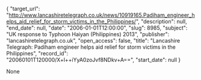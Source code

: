 {
  "target_url": "http://www.lancashiretelegraph.co.uk/news/10919165.Padiham_engineer_helps_aid_relief_for_storm_victims_in_the_Philippines/", 
  "description": null, 
  "end_date": null, 
  "date": "2006-01-01T12:00:00", 
  "slug": 8985, 
  "subject": "UK response to Typhoon Haiyan (Philippines) 2013", 
  "publisher": "lancashiretelegraph.co.uk", 
  "open_access": false, 
  "title": "Lancashire Telegraph: Padiham engineer helps aid relief for storm victims in the Philippines", 
  "record_id": "20060101T120000/X+l++iYyA0zoJvf8NDkv+A==", 
  "start_date": null
}

None